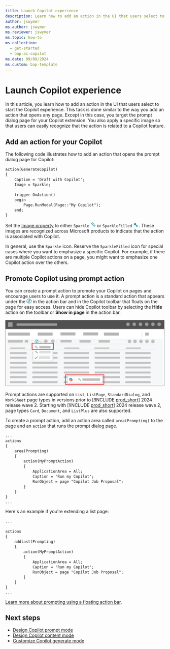 ```yaml
---
title: Launch Copilot experience
description: Learn how to add an action in the UI that users select to start the Copilot experience.
author: jswymer
ms.author: jswymer
ms.reviewer: jswymer
ms.topic: how-to
ms.collection:
  - get-started
  - bap-ai-copilot
ms.date: 09/09/2024
ms.custom: bap-template
---
```


# Launch Copilot experience

In this article, you learn how to add an action in the UI that users select to start the Copilot experience. This task is done similar to the way you add an action that opens any page. Except in this case, you target the prompt dialog page for your Copilot extension. You also apply a specific image so that users can easily recognize that the action is related to a Copilot feature.

## Add an action for your Copilot

The following code illustrates how to add an action that opens the prompt dialog page for Copilot:  

```al
action(GenerateCopilot)
{
    Caption = 'Draft with Copilot';
    Image = Sparkle;

    trigger OnAction()
    begin
        Page.RunModal(Page::"My Copilot");
    end;
}
```

Set the [Image property](properties/devenv-image-property.md) to either `Sparkle` ![Shows the Copilot sparkle icon](media/copilot-sparkle.png)
or `SparkleFilled` ![Shows the Copilot sparkle filled icon](media/copilot-sparkle-filled.png). These images are recognized across Microsoft products to indicate that the action is associated with Copilot.

In general, use the `Sparkle` icon. Reserve the `SparkleFilled` icon for special cases where you want to emphasize a specific Copilot. For example, if there are multiple Copilot actions on a page, you might want to emphasize one Copilot action over the others.  

## Promote Copilot using prompt action 

You can create a prompt action to promote your Copilot on pages and encourage users to use it. A prompt action is a standard action that appears under the ![Shows the Copilot action icon icon](media/promptdialog-copilot-action-icon.png) in the action bar and in the Copilot toolbar that floats on the page for easy access. Users can hide Copilot toolbar by selecting the **Hide** action on the toolbar or **Show in page** in the action bar.

![Shows the Copilot action icon clip](media/list-page-copilot-callouts.svg)

Prompt actions are supported on `List`, `ListPage`, `StandardDialog`, and `WorkSheet` page types in versions prior to [!INCLUDE [prod_short](includes/prod_short.md)] 2024 release wave 2. Starting with [!INCLUDE [prod_short](includes/prod_short.md)] 2024 release wave 2, page types `Card`, `Document`, and `ListPlus` are also supported.

To create a prompt action, add an action area called `area(Prompting)` to the page and an `action` that runs the prompt dialog page. 

```al
...
actions
{
    area(Prompting)
    {
        action(MyPromptAction)
        {
            ApplicationArea = All;
            Caption = 'Run my Copilot';
            RunObject = page "Copilot Job Proposal";
        }
    }
}
...
```

Here's an example if you're extending a list page:

```al
...

actions
{
    addlast(Prompting)
    {
        action(MyPromptAction)
        {
            ApplicationArea = All;
            Caption = 'Run my Copilot';
            RunObject = page "Copilot Job Proposal";
        }
    }
}
...
```

[Learn more about prompting using a floating action bar](devenv-page-prompting-floating-actionbar.md).

## Next steps

- [Design Copilot prompt mode](copilot-design-prompt-mode.md)
- [Design Copilot content mode](copilot-design-content-mode.md)
- [Customize Copilot generate mode](copilot-customize-generate-mode.md)
